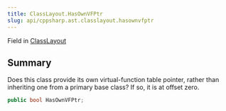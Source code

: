 ```yaml
---
title: ClassLayout.HasOwnVFPtr
slug: api/cppsharp.ast.classlayout.hasownvfptr
---
```

Field in [ClassLayout](/api/cppsharp/ast/classlayout)

## Summary


Does this class provide its own virtual-function table
pointer, rather than inheriting one from a primary base
class? If so, it is at offset zero.


```csharp
public bool HasOwnVFPtr;
```

